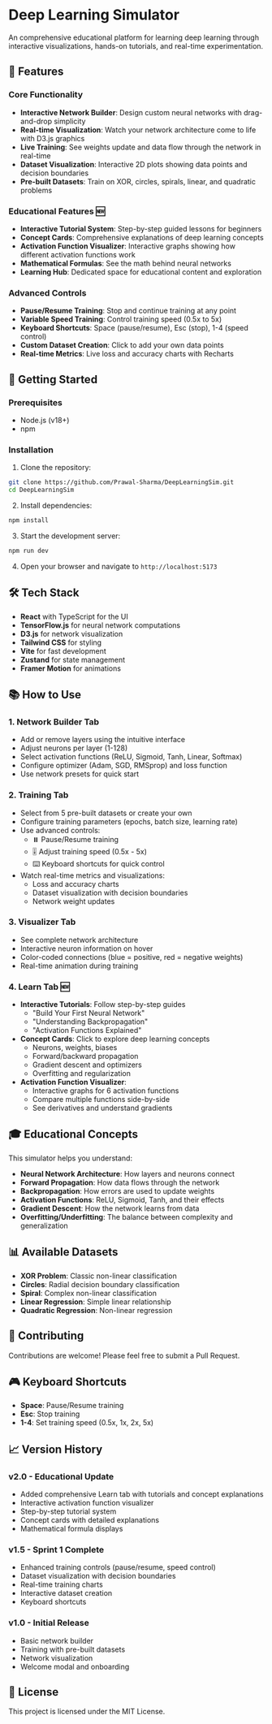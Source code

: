 # Deep Learning Simulator

An comprehensive educational platform for learning deep learning through interactive visualizations, hands-on tutorials, and real-time experimentation.

## 🎯 Features

### Core Functionality
- **Interactive Network Builder**: Design custom neural networks with drag-and-drop simplicity
- **Real-time Visualization**: Watch your network architecture come to life with D3.js graphics
- **Live Training**: See weights update and data flow through the network in real-time
- **Dataset Visualization**: Interactive 2D plots showing data points and decision boundaries
- **Pre-built Datasets**: Train on XOR, circles, spirals, linear, and quadratic problems

### Educational Features 🆕
- **Interactive Tutorial System**: Step-by-step guided lessons for beginners
- **Concept Cards**: Comprehensive explanations of deep learning concepts
- **Activation Function Visualizer**: Interactive graphs showing how different activation functions work
- **Mathematical Formulas**: See the math behind neural networks
- **Learning Hub**: Dedicated space for educational content and exploration

### Advanced Controls
- **Pause/Resume Training**: Stop and continue training at any point
- **Variable Speed Training**: Control training speed (0.5x to 5x)
- **Keyboard Shortcuts**: Space (pause/resume), Esc (stop), 1-4 (speed control)
- **Custom Dataset Creation**: Click to add your own data points
- **Real-time Metrics**: Live loss and accuracy charts with Recharts

## 🚀 Getting Started

### Prerequisites

- Node.js (v18+)
- npm

### Installation

1. Clone the repository:
```bash
git clone https://github.com/Prawal-Sharma/DeepLearningSim.git
cd DeepLearningSim
```

2. Install dependencies:
```bash
npm install
```

3. Start the development server:
```bash
npm run dev
```

4. Open your browser and navigate to `http://localhost:5173`

## 🛠️ Tech Stack

- **React** with TypeScript for the UI
- **TensorFlow.js** for neural network computations
- **D3.js** for network visualization
- **Tailwind CSS** for styling
- **Vite** for fast development
- **Zustand** for state management
- **Framer Motion** for animations

## 📚 How to Use

### 1. Network Builder Tab
- Add or remove layers using the intuitive interface
- Adjust neurons per layer (1-128)
- Select activation functions (ReLU, Sigmoid, Tanh, Linear, Softmax)
- Configure optimizer (Adam, SGD, RMSprop) and loss function
- Use network presets for quick start

### 2. Training Tab
- Select from 5 pre-built datasets or create your own
- Configure training parameters (epochs, batch size, learning rate)
- Use advanced controls:
  - ⏸️ Pause/Resume training
  - 🎚️ Adjust training speed (0.5x - 5x)
  - ⌨️ Keyboard shortcuts for quick control
- Watch real-time metrics and visualizations:
  - Loss and accuracy charts
  - Dataset visualization with decision boundaries
  - Network weight updates

### 3. Visualizer Tab
- See complete network architecture
- Interactive neuron information on hover
- Color-coded connections (blue = positive, red = negative weights)
- Real-time animation during training

### 4. Learn Tab 🆕
- **Interactive Tutorials**: Follow step-by-step guides
  - "Build Your First Neural Network"
  - "Understanding Backpropagation"
  - "Activation Functions Explained"
- **Concept Cards**: Click to explore deep learning concepts
  - Neurons, weights, biases
  - Forward/backward propagation
  - Gradient descent and optimizers
  - Overfitting and regularization
- **Activation Function Visualizer**:
  - Interactive graphs for 6 activation functions
  - Compare multiple functions side-by-side
  - See derivatives and understand gradients

## 🎓 Educational Concepts

This simulator helps you understand:

- **Neural Network Architecture**: How layers and neurons connect
- **Forward Propagation**: How data flows through the network
- **Backpropagation**: How errors are used to update weights
- **Activation Functions**: ReLU, Sigmoid, Tanh, and their effects
- **Gradient Descent**: How the network learns from data
- **Overfitting/Underfitting**: The balance between complexity and generalization

## 📊 Available Datasets

- **XOR Problem**: Classic non-linear classification
- **Circles**: Radial decision boundary classification
- **Spiral**: Complex non-linear classification
- **Linear Regression**: Simple linear relationship
- **Quadratic Regression**: Non-linear regression

## 🤝 Contributing

Contributions are welcome! Please feel free to submit a Pull Request.

## 🎮 Keyboard Shortcuts

- **Space**: Pause/Resume training
- **Esc**: Stop training
- **1-4**: Set training speed (0.5x, 1x, 2x, 5x)

## 📈 Version History

### v2.0 - Educational Update
- Added comprehensive Learn tab with tutorials and concept explanations
- Interactive activation function visualizer
- Step-by-step tutorial system
- Concept cards with detailed explanations
- Mathematical formula displays

### v1.5 - Sprint 1 Complete
- Enhanced training controls (pause/resume, speed control)
- Dataset visualization with decision boundaries
- Real-time training charts
- Interactive dataset creation
- Keyboard shortcuts

### v1.0 - Initial Release
- Basic network builder
- Training with pre-built datasets
- Network visualization
- Welcome modal and onboarding

## 📄 License

This project is licensed under the MIT License.